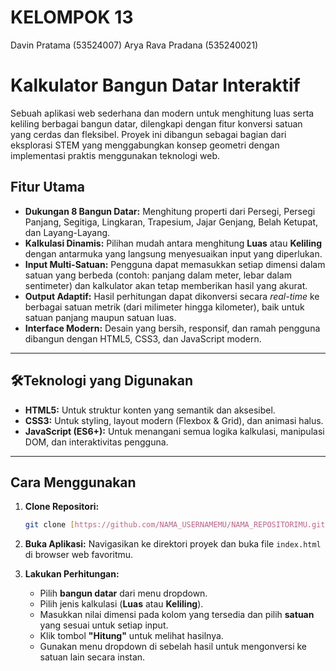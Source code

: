 # KELOMPOK 13
Davin Pratama (53524007) 
Arya Rava Pradana (535240021) 


# Kalkulator Bangun Datar Interaktif

Sebuah aplikasi web sederhana dan modern untuk menghitung luas serta keliling berbagai bangun datar, dilengkapi dengan fitur konversi satuan yang cerdas dan fleksibel. Proyek ini dibangun sebagai bagian dari eksplorasi STEM yang menggabungkan konsep geometri dengan implementasi praktis menggunakan teknologi web.



## Fitur Utama

- **Dukungan 8 Bangun Datar:** Menghitung properti dari Persegi, Persegi Panjang, Segitiga, Lingkaran, Trapesium, Jajar Genjang, Belah Ketupat, dan Layang-Layang.
- **Kalkulasi Dinamis:** Pilihan mudah antara menghitung **Luas** atau **Keliling** dengan antarmuka yang langsung menyesuaikan input yang diperlukan.
- **Input Multi-Satuan:** Pengguna dapat memasukkan setiap dimensi dalam satuan yang berbeda (contoh: panjang dalam meter, lebar dalam sentimeter) dan kalkulator akan tetap memberikan hasil yang akurat.
- **Output Adaptif:** Hasil perhitungan dapat dikonversi secara *real-time* ke berbagai satuan metrik (dari milimeter hingga kilometer), baik untuk satuan panjang maupun satuan luas.
- **Interface Modern:** Desain yang bersih, responsif, dan ramah pengguna dibangun dengan HTML5, CSS3, dan JavaScript modern.

---

## 🛠Teknologi yang Digunakan

- **HTML5:** Untuk struktur konten yang semantik dan aksesibel.
- **CSS3:** Untuk styling, layout modern (Flexbox & Grid), dan animasi halus.
- **JavaScript (ES6+):** Untuk menangani semua logika kalkulasi, manipulasi DOM, dan interaktivitas pengguna.

---

## Cara Menggunakan

1.  **Clone Repositori:**
    ```bash
    git clone [https://github.com/NAMA_USERNAMEMU/NAMA_REPOSITORIMU.git](https://github.com/NAMA_USERNAMEMU/NAMA_REPOSITORIMU.git)
    ```
2.  **Buka Aplikasi:**
    Navigasikan ke direktori proyek dan buka file `index.html` di browser web favoritmu.

3.  **Lakukan Perhitungan:**
    - Pilih **bangun datar** dari menu dropdown.
    - Pilih jenis kalkulasi (**Luas** atau **Keliling**).
    - Masukkan nilai dimensi pada kolom yang tersedia dan pilih **satuan** yang sesuai untuk setiap input.
    - Klik tombol **"Hitung"** untuk melihat hasilnya.
    - Gunakan menu dropdown di sebelah hasil untuk mengonversi ke satuan lain secara instan.
